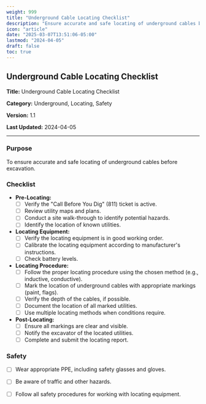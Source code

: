 ```yaml
---
weight: 999
title: "Underground Cable Locating Checklist"
description: "Ensure accurate and safe locating of underground cables before excavation"
icon: "article"
date: "2025-03-07T13:51:06-05:00"
lastmod: "2024-04-05"
draft: false
toc: true
---
```



## Underground Cable Locating Checklist

**Title:** Underground Cable Locating Checklist

**Category:** Underground, Locating, Safety

**Version:** 1.1

**Last Updated:** 2024-04-05

---

### Purpose

To ensure accurate and safe locating of underground cables before excavation.

### Checklist

* **Pre-Locating:**
    * [ ] Verify the "Call Before You Dig" (811) ticket is active.
    * [ ] Review utility maps and plans.
    * [ ] Conduct a site walk-through to identify potential hazards.
    * [ ] Identify the location of known utilities.
* **Locating Equipment:**
    * [ ] Verify the locating equipment is in good working order.
    * [ ] Calibrate the locating equipment according to manufacturer's instructions.
    * [ ] Check battery levels.
* **Locating Procedure:**
    * [ ] Follow the proper locating procedure using the chosen method (e.g., inductive, conductive).
    * [ ] Mark the location of underground cables with appropriate markings (paint, flags).
    * [ ] Verify the depth of the cables, if possible.
    * [ ] Document the location of all marked utilities.
    * [ ] Use multiple locating methods when conditions require.
* **Post-Locating:**
    * [ ] Ensure all markings are clear and visible.
    * [ ] Notify the excavator of the located utilities.
    * [ ] Complete and submit the locating report.

### Safety

* [ ] Wear appropriate PPE, including safety glasses and gloves.
* [ ] Be aware of traffic and other hazards.
* [ ] Follow all safety procedures for working with locating equipment.

